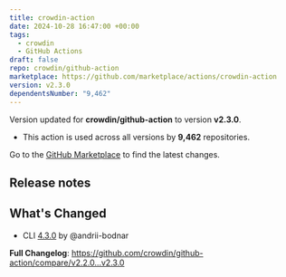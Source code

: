 ```yaml
---
title: crowdin-action
date: 2024-10-28 16:47:00 +00:00
tags:
  - crowdin
  - GitHub Actions
draft: false
repo: crowdin/github-action
marketplace: https://github.com/marketplace/actions/crowdin-action
version: v2.3.0
dependentsNumber: "9,462"
---
```



Version updated for **crowdin/github-action** to version **v2.3.0**.
- This action is used across all versions by **9,462** repositories.

Go to the [GitHub Marketplace](https://github.com/marketplace/actions/crowdin-action) to find the latest changes.

## Release notes

## What's Changed

* CLI [4.3.0](https://github.com/crowdin/crowdin-cli/releases/tag/4.3.0) by @andrii-bodnar

**Full Changelog**: https://github.com/crowdin/github-action/compare/v2.2.0...v2.3.0
